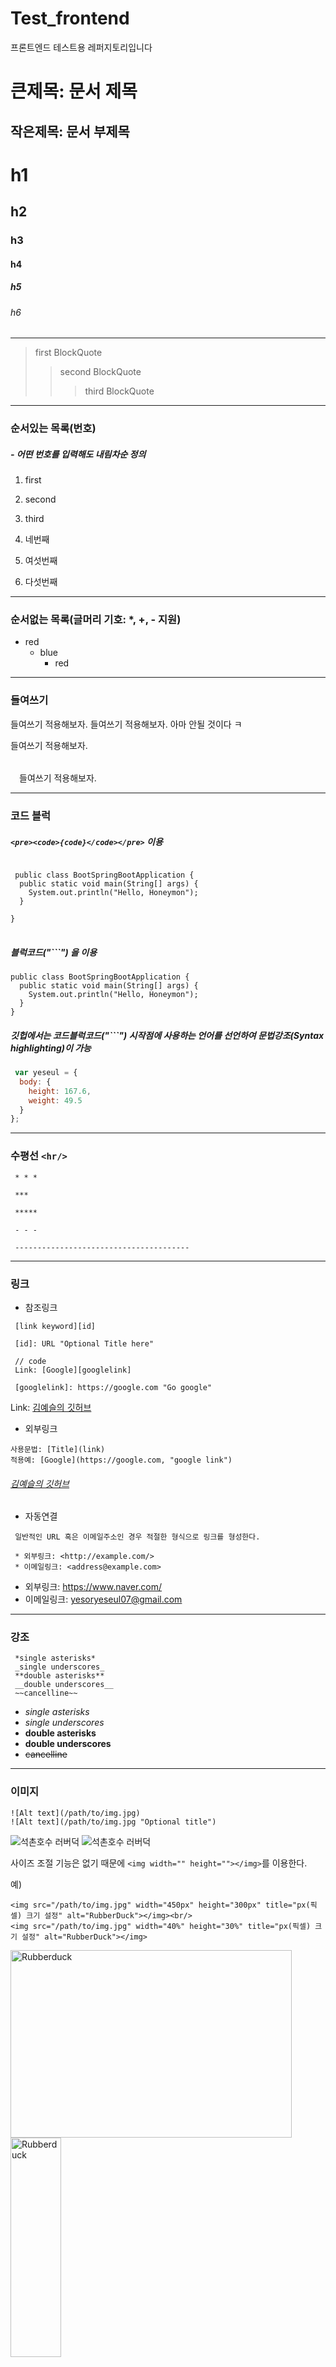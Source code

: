 # Test_frontend
프론트엔드 테스트용 레퍼지토리입니다


큰제목: 문서 제목
=============

작은제목: 문서 부제목
-------------

# h1
## h2
### h3
#### h4
##### h5
###### h6

- - - 

> first BlockQuote
> > second BlockQuote
> > > third BlockQuote

---------------------------------------

### 순서있는 목록(번호)
##### - 어떤 번호를 입력해도 내림차순 정의
1. first
2. second
3. third

4. 네번째
6. 여섯번째
5. 다섯번째

* * *

### 순서없는 목록(글머리 기호: *, +, - 지원)
* red
  * blue
    * red

*****

### 들여쓰기
들여쓰기 적용해보자.
 들여쓰기 적용해보자.
아마 안될 것이다 ㅋ

들여쓰기 적용해보자.
######
　들여쓰기 적용해보자.

---------------------------
### 코드 블럭

#####  ```<pre><code>{code}</code></pre>``` 이용

<pre>
<code>
 public class BootSpringBootApplication {
  public static void main(String[] args) {
    System.out.println("Hello, Honeymon");
  }

}
</code>
</pre>

##### 블럭코드("\```") 을 이용

```
public class BootSpringBootApplication {
  public static void main(String[] args) {
    System.out.println("Hello, Honeymon");
  }
}
```

##### 깃헙에서는 코드블럭코드("\```") 시작점에 사용하는 언어를 선언하여 문법강조(Syntax highlighting)이 가능

```javascript
 var yeseul = {
  body: {
    height: 167.6,
    weight: 49.5
  }
};
```

***

### 수평선 ```<hr/>```
```
 * * *

 ***

 *****

 - - -

 ---------------------------------------
```

- - -

### 링크
+ 참조링크
```
 [link keyword][id]

 [id]: URL "Optional Title here"

 // code
 Link: [Google][googlelink]

 [googlelink]: https://google.com "Go google"
```

Link: [김예슬의 깃허브][yeseul_github]

[yeseul_github]: https://github.com/yesoryeseul

- 외부링크
```
사용문법: [Title](link)
적용예: [Google](https://google.com, "google link")
```

###### [김예슬의 깃허브](https://github.com/yesoryeseul)

* 자동연결
```
 일반적인 URL 혹은 이메일주소인 경우 적절한 형식으로 링크를 형성한다.

 * 외부링크: <http://example.com/>
 * 이메일링크: <address@example.com>
```

* 외부링크: <https://www.naver.com/>
* 이메일링크: <yesoryeseul07@gmail.com>

- - -

### 강조
```
 *single asterisks*
 _single underscores_
 **double asterisks**
 __double underscores__
 ~~cancelline~~
```

* *single asterisks*
* _single underscores_
* **double asterisks**
* __double underscores__
* ~~cancelline~~

-----

### 이미지
```
![Alt text](/path/to/img.jpg)
![Alt text](/path/to/img.jpg "Optional title")
```
![석촌호수 러버덕](http://cfile6.uf.tistory.com/image/2426E646543C9B4532C7B0)
![석촌호수 러버덕](http://cfile6.uf.tistory.com/image/2426E646543C9B4532C7B0 "RubberDuck")

사이즈 조절 기능은 없기 때문에 ```<img width="" height=""></img>```를 이용한다.

예)
```
<img src="/path/to/img.jpg" width="450px" height="300px" title="px(픽셀) 크기 설정" alt="RubberDuck"></img><br/>
<img src="/path/to/img.jpg" width="40%" height="30%" title="px(픽셀) 크기 설정" alt="RubberDuck"></img>
```

<img src="http://cfile6.uf.tistory.com/image/2426E646543C9B4532C7B0" width="450px" height="300px" title="px(픽셀) 크기 설정" alt="Rubberduck"></img><br/>
<img src="http://cfile6.uf.tistory.com/image/2426E646543C9B4532C7B0" width="40%" height="30%" title="%(비율) 크기 설정" alt="Rubberduck"></img>


-----

### 중바꿈
3칸 이상 띄어쓰기(` `)를 하면 줄이 바뀐다.

```
* 줄바꿈을 하기 위해서는 문장 마지막에서 3칸이상 띄어쓰기해야 한다.
이렇게

* 줄바꿈을 하기 위해서는 문장 마지막에서 3칸이상 띄어쓰기해야 한다.___\\ 띄어쓰기
이렇게
```
